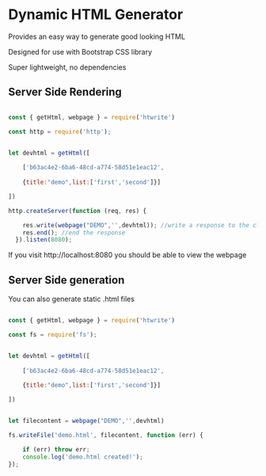 # Dynamic HTML Generator

Provides an easy way to generate good looking HTML

Designed for use with Bootstrap CSS library

Super lightweight, no dependencies

## Server Side Rendering

```javascript

const { getHtml, webpage } = require('htwrite')

const http = require('http');


let devhtml = getHtml([
    
    ['b63ac4e2-6ba6-48cd-a774-58d51e1eac12', 
    
    {title:"demo",list:['first','second']}]

])

http.createServer(function (req, res) {

    res.write(webpage("DEMO",'',devhtml)); //write a response to the client
    res.end(); //end the response
  }).listen(8080);


```

If you visit http://localhost:8080 you should be able to view the webpage


## Server Side generation

You can also generate static .html files

```javascript

const { getHtml, webpage } = require('htwrite')

const fs = require('fs');


let devhtml = getHtml([
    
    ['b63ac4e2-6ba6-48cd-a774-58d51e1eac12', 
    
    {title:"demo",list:['first','second']}]

])


let filecontent = webpage("DEMO",'',devhtml)

fs.writeFile('demo.html', filecontent, function (err) {

    if (err) throw err;
    console.log('demo.html created!');
});


```
